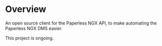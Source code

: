 # Overview

An open source client for the Paperless NGX API, to make automating the Paperless NGX DMS easier.

This project is ongoing.
